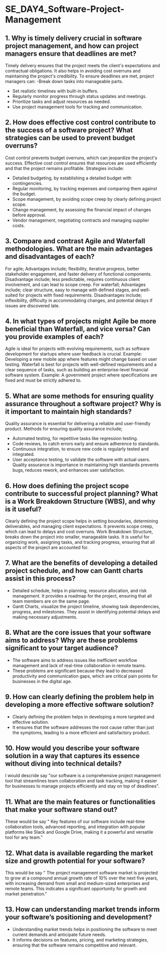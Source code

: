 # SE_DAY4_Software-Project-Management
## 1. Why is timely delivery crucial in software project management, and how can project managers ensure that deadlines are met?
Timely delivery ensures that the project meets the client's expectations and contractual obligations. It also helps in avoiding cost overruns and maintaining the project's credibility. 
To ensure deadlines are met, project managers can:
-Break down tasks into manageable parts.
- Set realistic timelines with built-in buffers.
- Regularly monitor progress through status updates and meetings.
- Prioritize tasks and adjust resources as needed.
- Use project management tools for tracking and communication.
## 2. How does effective cost control contribute to the success of a software project? What strategies can be used to prevent budget overruns?
Cost control prevents budget overruns, which can jeopardize the project's success. Effective cost control ensures that resources are used efficiently and that the project remains profitable. 
Strategies include:
- Detailed budgeting, by establishing a detailed budget with contingencies.
- Regular monitoring, by tracking expenses and comparing them against the budget.
- Scope management, by avoiding scope creep by clearly defining project scope.
- Change management, by assessing the financial impact of changes before approval.
- Vendor management, negotiating contracts and managing supplier costs.
## 3. Compare and contrast Agile and Waterfall methodologies. What are the main advantages and disadvantages of each?
For agile;
Advantages include; flexibility, iterative progress, better stakeholder engagement, and faster delivery of functional components.
Disadvantage include; less predictable, requires continuous client involvement, and can lead to scope creep.
For waterfall;
Advantages include; clear structure, easy to manage with defined stages, and well-suited for projects with fixed requirements.
Disadvantages include; inflexibility, difficulty in accommodating changes, and potential delays if issues are discovered late.
## 4. In what types of projects might Agile be more beneficial than Waterfall, and vice versa? Can you provide examples of each?
Agile is ideal for projects with evolving requirements, such as software development for startups where user feedback is crucial. Example: Developing a new mobile app where features might change based on user testing.
Waterfall is best for projects with well-defined requirements and a clear sequence of tasks, such as building an enterprise-level financial software system. Example: A government project where specifications are fixed and must be strictly adhered to.
## 5. What are some methods for ensuring quality assurance throughout a software project? Why is it important to maintain high standards?
Quality assurance is essential for delivering a reliable and user-friendly product. 
Methods for ensuring quality assurance include;
- Automated testing, for repetitive tasks like regression testing.
- Code reviews, to catch errors early and ensure adherence to standards.
- Continuous integration, to ensure new code is regularly tested and integrated.
- User acceptance testing, to validate the software with actual users.
Quality assurance is importance in maintaining high standards prevents bugs, reduces rework, and enhances user satisfaction.
## 6. How does defining the project scope contribute to successful project planning? What is a Work Breakdown Structure (WBS), and why is it useful?
Clearly defining the project scope helps in setting boundaries, determining deliverables, and managing client expectations. It prevents scope creep, which can lead to delays and cost overruns.
Work Breakdown Structure, breaks down the project into smaller, manageable tasks. 
It is useful for organizing work, assigning tasks, and tracking progress, ensuring that all aspects of the project are accounted for.
## 7. What are the benefits of developing a detailed project schedule, and how can Gantt charts assist in this process?
- Detailed schedule, helps in planning, resource allocation, and risk management. It provides a roadmap for the project, ensuring that all team members are on the same page.
- Gantt Charts, visualize the project timeline, showing task dependencies, progress, and milestones. They assist in identifying potential delays and making necessary adjustments.
## 8. What are the core issues that your software aims to address? Why are these problems significant to your target audience?
- The software aims to address issues like inefficient workflow management and lack of real-time collaboration in remote teams. 
- These problems are significant because they lead to decreased productivity and communication gaps, which are critical pain points for businesses in the digital age.
## 9. How can clearly defining the problem help in developing a more effective software solution?
- Clearly defining the problem helps in developing a more targeted and effective solution. 
- It ensures that the software addresses the root cause rather than just the symptoms, leading to a more efficient and satisfactory product.
## 10. How would you describe your software solution in a way that captures its essence without diving into technical details?
I would descride say "our software is a comprehensive project management tool that streamlines team collaboration and task tracking, making it easier for businesses to manage projects efficiently and stay on top of deadlines".
## 11. What are the main features or functionalities that make your software stand out?
These would be say " Key features of our software include real-time collaboration tools, advanced reporting, and integration with popular platforms like Slack and Google Drive, making it a powerful and versatile tool for any team."
## 12. What data is available regarding the market size and growth potential for your software?
This would be say " The project management software market is projected to grow at a compound annual growth rate of 10% over the next five years, with increasing demand from small and medium-sized enterprises and remote teams. This indicates a significant opportunity for growth and market penetration."
## 13. How can understanding market trends inform your software’s positioning and development?
- Understanding market trends helps in positioning the software to meet current demands and anticipate future needs.
- It informs decisions on features, pricing, and marketing strategies, ensuring that the software remains competitive and relevant.
